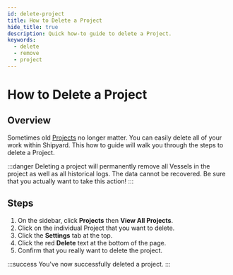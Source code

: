 ```yaml
---
id: delete-project
title: How to Delete a Project
hide_title: true
description: Quick how-to guide to delete a Project.
keywords:
  - delete
  - remove
  - project
---
```


# How to Delete a Project

## Overview

Sometimes old [Projects](../../reference/projects.md) no longer matter. You can easily delete all of your work within Shipyard. This how to guide will walk you through the steps to delete a Project.

:::danger
Deleting a project will permanently remove all Vessels in the project as well as all historical logs. The data cannot be recovered. Be sure that you actually want to take this action!
:::

## Steps

1. On the sidebar, click **Projects** then **View All Projects**.
2. Click on the individual Project that you want to delete.
3. Click the **Settings** tab at the top.
4. Click the red **Delete** text at the bottom of the page.
5. Confirm that you really want to delete the project.

:::success
You've now successfully deleted a project.
:::
